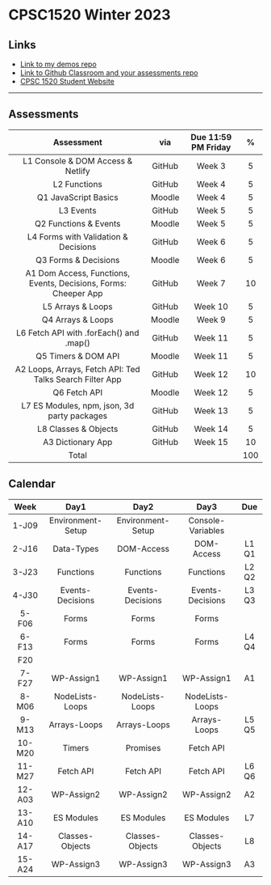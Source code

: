 # CPSC1520 Winter 2023

## Links

- [Link to my demos repo](https://github.com/RobbinLawJavaScript/javascript-demos.git)
- [Link to Github Classroom and your assessments repo](#)
- [CPSC 1520 Student Website](https://cpsc-1520.github.io/cpsc1520/)

---

## Assessments

|Assessment|via|Due 11:59 PM Friday|%|
|:-:|:-:|:-:|:-:|
|L1 Console & DOM Access & Netlify|GitHub|Week 3|5
|L2 Functions|GitHub|Week 4|5
|Q1 JavaScript Basics|Moodle|Week 4|5
|L3 Events|GitHub|Week 5|5
|Q2 Functions & Events|Moodle|Week 5|5
|L4 Forms with Validation & Decisions|GitHub|Week 6|5
|Q3 Forms & Decisions|Moodle|Week 6|5
|A1 Dom Access, Functions, Events, Decisions, Forms: Cheeper App|GitHub|Week 7|10
|L5 Arrays & Loops|GitHub|Week 10|5
|Q4 Arrays & Loops|Moodle|Week 9|5
|L6 Fetch API with .forEach() and .map()|GitHub|Week 11|5
|Q5 Timers & DOM API|Moodle|Week 11|5
|A2 Loops, Arrays, Fetch API: Ted Talks Search Filter App|GitHub|Week 12|10
|Q6 Fetch API|Moodle|Week 12|5
|L7 ES Modules, npm, json, 3d party packages|GitHub|Week 13|5
|L8 Classes & Objects|GitHub|Week 14|5
|A3 Dictionary App|GitHub|Week 15|10
|Total|||100|

## Calendar

|Week|Day1|Day2|Day3|Due|
|:-:|:-:|:-:|:-:|:-:|
|1-J09|Environment-Setup|Environment-Setup|Console-Variables|
|2-J16|Data-Types|DOM-Access|DOM-Access|L1 Q1|
|3-J23|Functions|Functions|Functions|L2 Q2|
|4-J30|Events-Decisions|Events-Decisions|Events-Decisions|L3 Q3|
|5-F06|Forms|Forms|Forms||
|6-F13|Forms|Forms|Forms|L4 Q4|
|F20||||
|7-F27|WP-Assign1|WP-Assign1|WP-Assign1|A1|
|8-M06|NodeLists-Loops|NodeLists-Loops|NodeLists-Loops|
|9-M13|Arrays-Loops|Arrays-Loops|Arrays-Loops|L5 Q5|
|10-M20|Timers|Promises|Fetch API|
|11-M27|Fetch API|Fetch API|Fetch API|L6 Q6|
|12-A03|WP-Assign2|WP-Assign2|WP-Assign2|A2|
|13-A10|ES Modules|ES Modules|ES Modules|L7|
|14-A17|Classes-Objects|Classes-Objects|Classes-Objects|L8|
|15-A24|WP-Assign3|WP-Assign3|WP-Assign3|A3|
